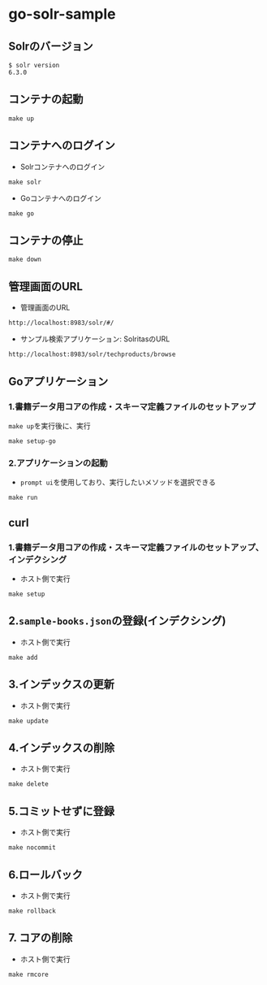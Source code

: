 # go-solr-sample
## Solrのバージョン
```
$ solr version
6.3.0
```
## コンテナの起動
```
make up
```

## コンテナへのログイン
- Solrコンテナへのログイン
```
make solr
```
- Goコンテナへのログイン
```
make go
```

## コンテナの停止
```
make down
```

## 管理画面のURL

- 管理画面のURL
```
http://localhost:8983/solr/#/
```

- サンプル検索アプリケーション: SolritasのURL
```
http://localhost:8983/solr/techproducts/browse
```

## Goアプリケーション

### 1.書籍データ用コアの作成・スキーマ定義ファイルのセットアップ
`make up`を実行後に、実行
```
make setup-go
```

### 2.アプリケーションの起動
- `prompt ui`を使用しており、実行したいメソッドを選択できる
```
make run
```


## curl

### 1.書籍データ用コアの作成・スキーマ定義ファイルのセットアップ、インデクシング
- ホスト側で実行
```
make setup
```

## 2.`sample-books.json`の登録(インデクシング)
- ホスト側で実行
```
make add
```

## 3.インデックスの更新
- ホスト側で実行
```
make update
```

## 4.インデックスの削除
- ホスト側で実行
```
make delete
```

## 5.コミットせずに登録
- ホスト側で実行
```
make nocommit
```
## 6.ロールバック
- ホスト側で実行
```
make rollback
```

## 7. コアの削除
- ホスト側で実行
```
make rmcore
```
